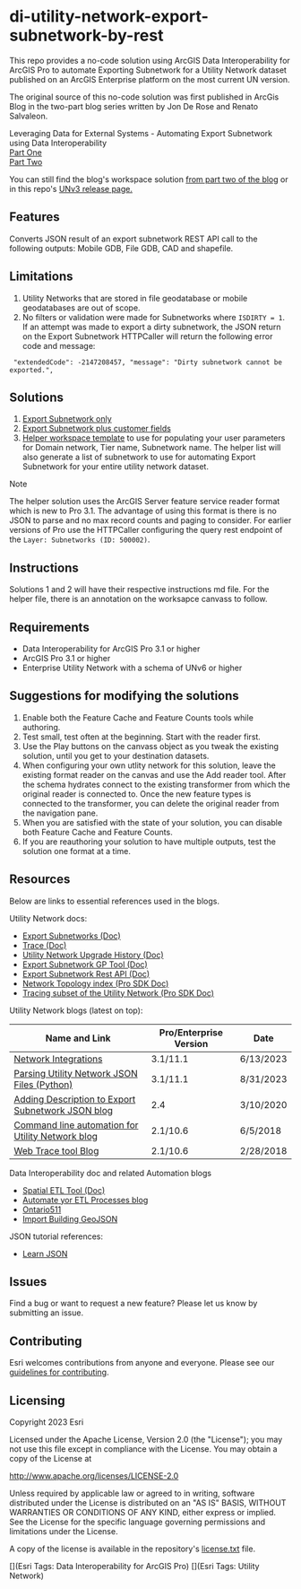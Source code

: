 # di-utility-network-export-subnetwork-by-rest
 
This repo provides a no-code solution using ArcGIS Data Interoperability for ArcGIS Pro to automate Exporting Subnetwork for a Utility Network dataset published on an ArcGIS Enterprise platform on the most current UN version.

The original source of this no-code solution was first published in ArcGis Blog in the two-part blog series written by Jon De Rose and Renato Salvaleon. 

Leveraging Data for External Systems - Automating Export Subnetwork using Data Interoperability<br/>
[Part One ](https://www.esri.com/arcgis-blog/products/utility-network/data-management/exporting-subnetworks-using-data-interoperability/)<br/>
[Part Two ](https://www.esri.com/arcgis-blog/products/utility-network/data-management/exporting-subnetworks-using-data-interoperability-part2/)<br/>

You can still find the blog's workspace solution [from part two of the blog](https://community.esri.com/t5/arcgis-utility-network-documents/sample-workbench-file-leveraging-data-for-external/ta-p/1053123) or in this repo's [UNv3 release page.](https://github.com/salvaleonrp/di-utility-network-export-subnetwork-by-rest/releases/tag/v2.6.0)

## Features
Converts JSON result of an export subnetwork REST API call to the following outputs: Mobile GDB, File GDB, CAD and shapefile.

## Limitations
1. Utility Networks that are stored in file geodatabase or mobile geodatabases are out of scope.
2. No filters or validation were made for Subnetworks where ```ISDIRTY = 1```. If an attempt was made to export a dirty subnetwork, the JSON return on the Export Subnetwork HTTPCaller will return the following error code and message:
 ```
  "extendedCode": -2147208457, "message": "Dirty subnetwork cannot be exported.",
 ```

## Solutions
1. [Export Subnetwork only](https://github.com/salvaleonrp/di-utility-network-export-subnetwork-by-rest/tree/main/Export%20Subnetwork%20only) 
2. [Export Subnetwork plus customer fields](https://github.com/salvaleonrp/di-utility-network-export-subnetwork-by-rest/tree/main/Export%20Subnetwork%20plus%20customer%20fields)
3. [Helper workspace template](ListSubnetworksServer.fmwt) to use for populating your user parameters for Domain network, Tier name, Subnetwork name. The helper list will also generate a list of subnetwork to use for automating Export Subnetwork for your entire utility network dataset. 

> [!NOTE] 
>The helper solution uses the ArcGIS Server feature service reader format which is new to Pro 3.1. The advantage of using this format is there is no JSON to parse and no max record counts and paging to consider. For earlier versions of Pro use the HTTPCaller configuring the query rest endpoint of the ```Layer: Subnetworks (ID: 500002)```. 

## Instructions
Solutions 1 and 2 will have their respective instructions md file. For the helper file, there is an annotation on the worksapce canvass to follow.


## Requirements
* Data Interoperability for ArcGIS Pro 3.1 or higher
* ArcGIS Pro 3.1 or  higher
* Enterprise Utility Network with a schema of UNv6 or higher

## Suggestions for modifying the solutions
1. Enable both the Feature Cache and Feature Counts tools while authoring. 
2. Test small, test often at the beginning. Start with the reader first.
3. Use the Play buttons on the canvass object as you tweak the existing solution,  until you get to your destination datasets.
4. When configuring your own utlity network for this solution, leave the existing format reader on the canvas and use the Add reader tool. After the schema hydrates connect to the existing transformer from which the original reader is connected to. Once the new feature types is connected to the transformer, you can delete the original reader from the navigation pane.
5. When you are satisfied with the state of your solution, you can disable both Feature Cache and Feature Counts. 
6. If you are reauthoring your solution to have multiple outputs, test the solution one format at a time. 


## Resources
Below are links to essential references used in the blogs.

Utility Network docs:<br/>
* [Export Subnetworks (Doc)](https://pro.arcgis.com/en/pro-app/latest/help/data/utility-network/export-subnetworks.htm)<br/>
* [Trace (Doc)](https://pro.arcgis.com/en/pro-app/latest/help/data/utility-network/about-tracing-utility-networks.htm)<br/>
* [Utility Network Upgrade History (Doc)](https://pro.arcgis.com/en/pro-app/latest/help/data/utility-network/utility-network-upgrade-history.htm)<br/>
* [Export Subnetwork GP Tool (Doc)](https://pro.arcgis.com/en/pro-app/latest/tool-reference/utility-networks/export-subnetwork.htm)<br/>
* [Export Subnetwork Rest API (Doc)](https://developers.arcgis.com/rest/services-reference/enterprise/exportsubnetwork-utility-network-server-.htm)<br/>
* [Network Topology index (Pro SDK Doc)](https://github.com/esri/arcgis-pro-sdk/wiki/ProConcepts-Utility-Network#network-topology)<br/>
* [Tracing subset of the Utility Network (Pro SDK Doc)](https://github.com/esri/arcgis-pro-sdk/wiki/ProConcepts-Utility-Network#tracing)<br/>

Utility Network blogs (latest on top):<br/>

Name and Link | Pro/Enterprise Version | Date
--- | --- | ---
[Network Integrations](https://www.esri.com/arcgis-blog/products/utility-network/electric-gas/utility-network-journey-network-integrations/)| 3.1/11.1 |6/13/2023
[Parsing Utility Network JSON Files (Python)](https://community.esri.com/t5/arcgis-utility-network-documents/parsing-utility-network-json-files/ta-p/1314718/jump-to/first-unread-message)| 3.1/11.1 |8/31/2023
[Adding Description to Export Subnetwork JSON blog](https://community.esri.com/t5/arcgis-utility-network-questions/adding-descriptions-to-export-subnetwork-json/m-p/367933)| 2.4 |	3/10/2020
[Command line automation for Utility Network blog](https://www.esri.com/arcgis-blog/products/utility-network/administration/automating-utility-network-functions-using-command-line/)| 2.1/10.6	| 6/5/2018
[Web Trace tool Blog](https://www.esri.com/arcgis-blog/products/utility-network/data-management/a-technical-walk-through-for-a-simple-utility-network-web-trace-tool-with-javascript/) | 2.1/10.6 | 2/28/2018

Data Interoperability doc and related Automation blogs<br/>
* [Spatial ETL Tool (Doc)](https://pro.arcgis.com/en/pro-app/latest/help/data/data-interoperability/spatial-etl-tools.htm)
* [Automate yor ETL Processes blog](https://community.esri.com/t5/arcgis-data-interoperability-blog/automate-your-etl-processes-on-a-schedule-two-ways/ba-p/883616)<br/>
* [Ontario511](https://pm.maps.arcgis.com/home/item.html?id=4ec1d2420089451bb173e90ce01e2e0a)<br/>
* [Import Building GeoJSON](https://pm.maps.arcgis.com/home/item.html?id=9da0f8ae5fee45aca11bf77f712884c8)<br/>

JSON tutorial references:<br/>
* [Learn JSON](https://www.youtube.com/watch?v=iiADhChRriM)<br/>

## Issues

Find a bug or want to request a new feature?  Please let us know by submitting an issue.

## Contributing

Esri welcomes contributions from anyone and everyone. Please see our [guidelines for contributing](https://github.com/esri/contributing).

## Licensing
Copyright 2023 Esri

Licensed under the Apache License, Version 2.0 (the "License");
you may not use this file except in compliance with the License.
You may obtain a copy of the License at

   http://www.apache.org/licenses/LICENSE-2.0

Unless required by applicable law or agreed to in writing, software
distributed under the License is distributed on an "AS IS" BASIS,
WITHOUT WARRANTIES OR CONDITIONS OF ANY KIND, either express or implied.
See the License for the specific language governing permissions and
limitations under the License.

A copy of the license is available in the repository's [license.txt](https://github.com/salvaleonrp/di-data-driven-electric-utility-export-subnetwork/blob/main/license.txt) file.

[](Esri Tags: Data Interoperability for ArcGIS Pro)
[](Esri Tags: Utility Network)
